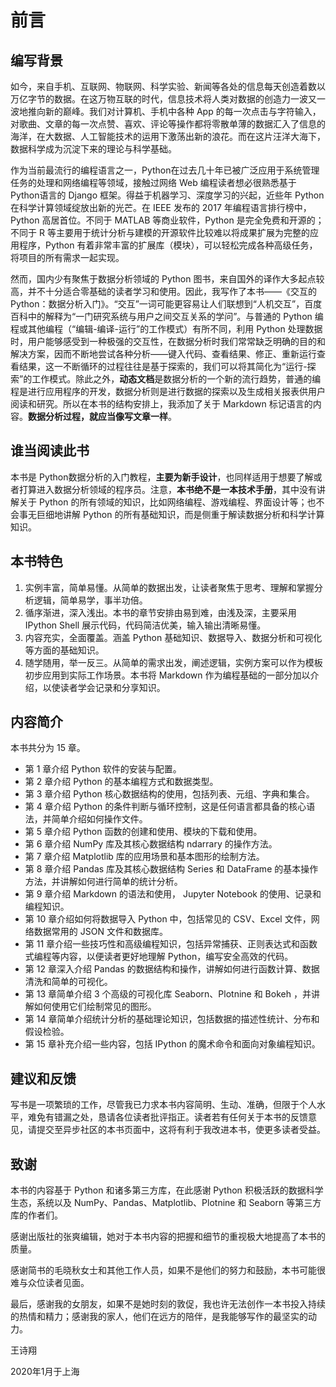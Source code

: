 # 前言

## 编写背景

如今，来自手机、互联网、物联网、科学实验、新闻等各处的信息每天创造着数以万亿字节的数据。在这万物互联的时代，信息技术将人类对数据的创造力一波又一波地推向新的巅峰。我们对计算机、手机中各种 App 的每一次点击与字符输入，对歌曲、文章的每一次点赞、喜欢、评论等操作都将零散单薄的数据汇入了信息的海洋，在大数据、人工智能技术的运用下激荡出新的浪花。而在这片汪洋大海下，数据科学成为沉淀下来的理论与科学基础。  

作为当前最流行的编程语言之一，Python在过去几十年已被广泛应用于系统管理任务的处理和网络编程等领域，接触过网络 Web 编程读者想必很熟悉基于Python语言的 Django 框架。得益于机器学习、深度学习的兴起，近些年 Python 在科学计算领域绽放出新的光芒。在 IEEE 发布的 2017 年编程语言排行榜中，Python 高居首位。不同于 MATLAB 等商业软件，Python 是完全免费和开源的；不同于 R 等主要用于统计分析与建模的开源软件比较难以将成果扩展为完整的应用程序，Python 有着非常丰富的扩展库（模块），可以轻松完成各种高级任务，将项目的所有需求一起实现。

然而，国内少有聚焦于数据分析领域的 Python 图书，来自国外的译作大多起点较高，并不十分适合零基础的读者学习和使用。因此，我写作了本书——《交互的 Python：数据分析入门》。“交互”一词可能更容易让人们联想到“人机交互”，百度百科中的解释为“一门研究系统与用户之间交互关系的学问”。与普通的 Python 编程或其他编程（“编辑-编译-运行”的工作模式）有所不同，利用 Python 处理数据时，用户能够感受到一种极强的交互性，在数据分析时我们常常缺乏明确的目的和解决方案，因而不断地尝试各种分析——键入代码、查看结果、修正、重新运行查看结果，这一不断循环的过程往往是基于探索的，我们可以将其简化为“运行-探索”的工作模式。除此之外，**动态文档**是数据分析的一个新的流行趋势，普通的编程是进行应用程序的开发，数据分析则是进行数据的探索以及生成相关报表供用户阅读和研究。所以在本书的结构安排上，我添加了关于 Markdown 标记语言的内容。**数据分析过程，就应当像写文章一样**。

## 谁当阅读此书

本书是 Python数据分析的入门教程，**主要为新手设计**，也同样适用于想要了解或者打算进入数据分析领域的程序员。注意，**本书绝不是一本技术手册**，其中没有讲解关于 Python 的所有领域的知识，比如网络编程、游戏编程、界面设计等；也不会事无巨细地讲解 Python 的所有基础知识，而是侧重于解读数据分析和科学计算知识。

## 本书特色

1. 实例丰富，简单易懂。从简单的数据出发，让读者聚焦于思考、理解和掌握分析逻辑，简单易学，事半功倍。
2. 循序渐进，深入浅出。本书的章节安排由易到难，由浅及深，主要采用 IPython Shell 展示代码，代码简洁优美，输入输出清晰易懂。
3. 内容充实，全面覆盖。涵盖 Python 基础知识、数据导入、数据分析和可视化等方面的基础知识。
4. 随学随用，举一反三。从简单的需求出发，阐述逻辑，实例方案可以作为模板初步应用到实际工作场景。本书将 Markdown 作为编程基础的一部分加以介绍，以使读者学会记录和分享知识。

## 内容简介

本书共分为 15 章。

- 第 1 章介绍 Python 软件的安装与配置。
- 第 2 章介绍 Python 的基本编程方式和数据类型。 
- 第 3 章介绍 Python 核心数据结构的使用，包括列表、元组、字典和集合。
- 第 4 章介绍 Python 的条件判断与循环控制，这是任何语言都具备的核心语法，并简单介绍如何操作文件。
- 第 5 章介绍 Python 函数的创建和使用、模块的下载和使用。
- 第 6 章介绍 NumPy 库及其核心数据结构 ndarrary 的操作方法。
- 第 7 章介绍 Matplotlib 库的应用场景和基本图形的绘制方法。
- 第 8 章介绍 Pandas 库及其核心数据结构 Series 和 DataFrame 的基本操作方法，并讲解如何进行简单的统计分析。
- 第 9 章介绍 Markdown 的语法和使用， Jupyter Notebook 的使用、记录和编程知识。
- 第 10 章介绍如何将数据导入 Python 中，包括常见的 CSV、Excel 文件，网络数据常用的 JSON 文件和数据库。
- 第 11 章介绍一些技巧性和高级编程知识，包括异常捕获、正则表达式和函数式编程等内容，以便读者更好地理解 Python，编写安全高效的代码。
- 第 12 章深入介绍 Pandas 的数据结构和操作，讲解如何进行函数计算、数据清洗和简单的可视化。
- 第 13 章简单介绍 3 个高级的可视化库 Seaborn、Plotnine 和 Bokeh ，并讲解如何使用它们绘制常见的图形。
- 第 14 章简单介绍统计分析的基础理论知识，包括数据的描述性统计、分布和假设检验。
- 第 15 章补充介绍一些内容，包括 IPython 的魔术命令和面向对象编程知识。

## 建议和反馈

写书是一项繁琐的工作，尽管我已力求本书内容简明、生动、准确，但限于个人水平，难免有错漏之处，恳请各位读者批评指正。读者若有任何关于本书的反馈意见，请提交至异步社区的本书页面中，这将有利于我改进本书，使更多读者受益。

## 致谢

本书的内容基于 Python 和诸多第三方库，在此感谢 Python 积极活跃的数据科学生态，系统以及 NumPy、Pandas、Matplotlib、Plotnine 和 Seaborn 等第三方库的作者们。

感谢出版社的张爽编辑，她对于本书内容的把握和细节的重视极大地提高了本书的质量。

感谢简书的毛晓秋女士和其他工作人员，如果不是他们的努力和鼓励，本书可能很难与众位读者见面。

最后，感谢我的女朋友，如果不是她时刻的敦促，我也许无法创作一本书投入持续的热情和精力；感谢我的家人，他们在远方的陪伴，是我能够写作的最坚实的动力。

王诗翔

2020年1月于上海